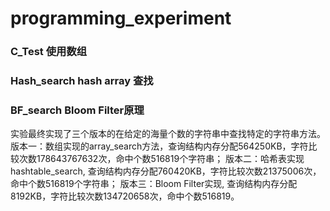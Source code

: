 # programming_experiment
### C_Test 使用数组
### Hash_search hash array 查找
### BF_search Bloom Filter原理
实验最终实现了三个版本的在给定的海量个数的字符串中查找特定的字符串方法。
版本一：数组实现的array_search方法，查询结构内存分配564250KB，字符比较次数178643767632次，命中个数516819个字符串；
版本二：哈希表实现hashtable_search, 查询结构内存分配760420KB，字符比较次数21375006次，命中个数516819个字符串；
版本三：Bloom Filter实现, 查询结构内存分配8192KB，字符比较次数134720658次，命中个数516819。

